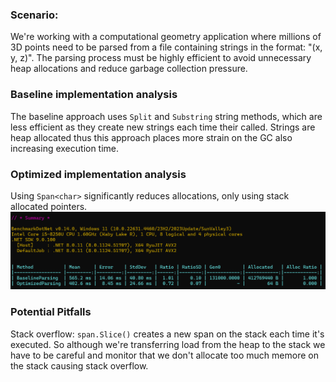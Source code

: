 ### Scenario:
We're working with a computational geometry application where millions of 3D points need to be parsed from a file containing strings in the format: "(x, y, z)".
The parsing process must be highly efficient to avoid unnecessary heap allocations and reduce garbage collection pressure.

### Baseline implementation analysis
The baseline approach uses ``Split`` and ``Substring`` string methods, which are less efficient as they create new strings each time their called.
Strings are heap allocated thus this approach places more strain on the GC also increasing execution time.

### Optimized implementation analysis
Using ``Span<char>`` significantly reduces allocations, only using stack allocated pointers.
![benchmark__resuts](./benchmark_results.png)

### Potential Pitfalls
Stack overflow: ``span.Slice()`` creates a new span on the stack each time it's executed.
So although we're transferring load from the heap to the stack we have to be careful and monitor that we
don't allocate too much memore on the stack causing stack overflow.